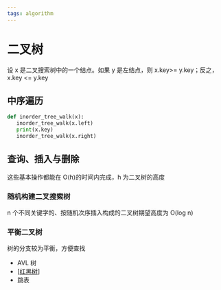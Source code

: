 ```yaml
---
tags: algorithm
---
```


# 二叉树

设 x 是二叉搜索树中的一个结点。如果 y 是左结点，则 x.key>= y.key；反之，x.key <= y.key

## 中序遍历

```python
def inorder_tree_walk(x):
   inorder_tree_walk(x.left)
   print(x.key)
   inorder_tree_walk(x.right)
```

## 查询、插入与删除

这些基本操作都能在 O(h)的时间内完成，h 为二叉树的高度

### 随机构建二叉搜索树

n 个不同关键字的、按随机次序插入构成的二叉树期望高度为 O(log n)

### 平衡二叉树

树的分支较为平衡，方便查找

- AVL 树
- [[红黑树]]
- 跳表

[//begin]: # "Autogenerated link references for markdown compatibility"
[红黑树]: 红黑树.md "红黑树"
[//end]: # "Autogenerated link references"
